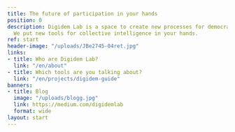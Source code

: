 ```yaml
---
title: The future of participation in your hands
position: 0
description: Digidem Lab is a space to create new processes for democratic participation.
  We put new tools for collective intelligence in your hands.
ref: start
header-image: "/uploads/JBe2745-04ret.jpg"
links:
- title: Who are Digidem Lab?
  link: "/en/about"
- title: Which tools are you talking about?
  link: "/en/projects/digidem-guide"
banners:
- title: Blog
  image: "/uploads/blogg.jpg"
  link: https://medium.com/digidemlab
  format: wide
layout: start
---
```


